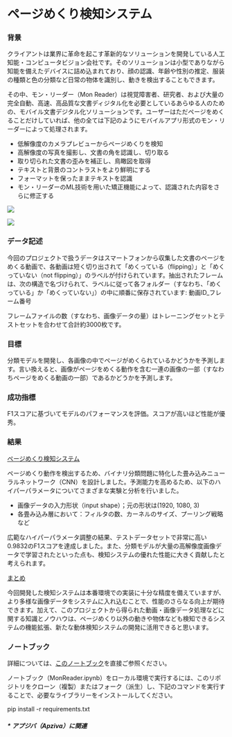 # ページめくり検知システム

### <b>背景</b>

クライアントは業界に革命を起こす革新的なソリューションを開発している人工知能・コンピュータビジョン会社です。そのソリューションは小型でありながら知能を備えたデバイスに詰め込まれており、顔の認識、年齢や性別の推定、服装の種類と色の分類など日常の物体を識別し、動きを検出することもできます。

その中、モン・リーダー（Mon Reader）は視覚障害者、研究者、および大量の完全自動、高速、高品質な文書ディジタル化を必要としているあらゆる人のための、モバイル文書デジタル化ソリューションです。ユーザーはただページをめくることだけしていれば、他の全ては下記のようにモバイルアプリ形式のモン・リーダーによって処理されます。
- 低解像度のカメラプレビューからページめくりを検知
- 高解像度の写真を撮影し、文書の角を認識し、切り取る
- 取り切られた文書の歪みを補正し、鳥瞰図を取得
- テキストと背景のコントラストをより鮮明にする
- フォーマットを保ったままテキストを認識
- モン・リーダーのML技術を用いた矯正機能によって、認識された内容をさらに修正する

<img src="https://go.apziva.com/static/img/project_10_1.png"><br>

<img src="https://go.apziva.com/static/img/project_10_2.jpg"><br>

### <b>データ記述</b>

今回のプロジェクトで扱うデータはスマートフォンから収集した文書のページをめくる動画で、各動画は短く切り出されて「めくっている（flipping）」と「めくっていない（not flipping）」のラベルが付けられています。抽出されたフレームは、次の構造で名づけられて、ラベルに従って各フォルダー（すなわち、「めくっている」か「めくっていない」）の中に順番に保存されています: 動画ID_フレーム番号

フレームファイルの数（すなわち、画像データの量）はトレーニングセットとテストセットを合わせて合計約3000枚です。

### <b>目標</b>
分類モデルを開発し、各画像の中でページがめくられているかどうかを予測します。言い換えると、画像がページをめくる動作を含む一連の画像の一部（すなわちページをめくる動画の一部）であるかどうかを予測します。

### <b>成功指標</b>
F1スコアに基づいてモデルのパフォーマンスを評価。スコアが高いほど性能が優秀。

### <b>結果</b>

<u>ページめくり検知システム</u>

ページめくり動作を検出するため、バイナリ分類問題に特化した畳み込みニューラルネットワーク（CNN）を設計しました。予測能力を高めるため、以下のハイパーパラメータについてさまざまな実験と分析を行いました。
- 画像データの入力形状（input shape）；元の形状は(1920, 1080, 3)
- 各畳み込み層において：フィルタの数、カーネルのサイズ、プーリング戦略など

広範なハイパーパラメータ調整の結果、テストデータセットで非常に高い0.9832のF1スコアを達成しました。また、分類モデルが大量の高解像度画像データで学習されたといった点も、検知システムの優れた性能に大きく貢献したと考えられます。

<u>まとめ</u>

今回開発した検知システムは本番環境での実装に十分な精度を備えていますが、より多様な画像データをシステムに入れ込むことで、性能のさらなる向上が期待できます。加えて、このプロジェクトから得られた動画・画像データ処理などに関する知識とノウハウは、ページめくり以外の動きや物体なども検知できるシステムの機能拡張、新たな動体検知システムの開発に活用できると思います。

### <b>ノートブック</b>

詳細については、<a href='https://github.com/henryhyunwookim/JAPANESE-MonReader/blob/main/MonReader.ipynb'>このノートブック</a>を直接ご参照ください。

ノートブック（MonReader.ipynb）をローカル環境で実行するには、このリポジトリをクローン（複製）またはフォーク（派生）し、下記のコマンドを実行することで、必要なライブラリーをインストールしてください。

pip install -r requirements.txt

##### <i>* アプジバ（Apziva）に関連</i>